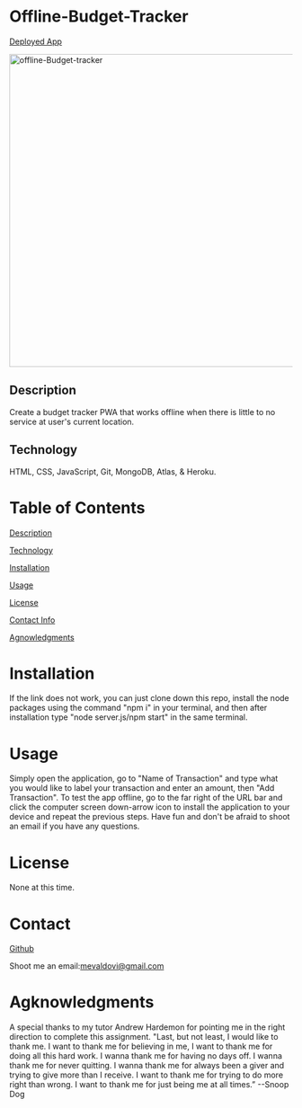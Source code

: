 # Offline-Budget-Tracker
[Deployed App](https://offline-budget-tracker-2.herokuapp.com/)

<img width="557" alt="offline-Budget-tracker" src="https://user-images.githubusercontent.com/83307023/135520086-ff54de2c-acdc-4f90-b873-cbdfecdb8545.PNG">


## Description 

Create a budget tracker PWA that works offline when there is little to no service at user's current location.

## Technology 
HTML, CSS, JavaScript, Git, MongoDB, Atlas, & Heroku.

# Table of Contents
[Description](https://github.com/mevaldovi/Offline-Budget-Tracker#Description)

[Technology](https://github.com/mevaldovi/Offline-Budget-Tracker#Technology)

[Installation](https://github.com/mevaldovi/Offline-Budget-Tracker#Installation)


[Usage](https://github.com/mevaldovi/Offline-Budget-Tracker#Usage)


[License](https://github.com/mevaldovi/Offline-Budget-Tracker#License)


[Contact Info](https://github.com/mevaldovi/Offline-Budget-Tracker#Contact)


[Agnowledgments](https://github.com/mevaldovi/Offline-Budget-Tracker#Agknowledgments)

# Installation

If the link does not work, you can just clone down this repo, install the node packages using the command "npm i" in your terminal, and then after installation type "node server.js/npm start" in the same terminal.
# Usage
Simply open the application, go to "Name of Transaction" and type what you would like to label your transaction and enter an amount, then "Add Transaction". 
To test the app offline, go to the far right of the URL bar and click the computer screen down-arrow icon to install the application to your device and repeat the previous steps. Have fun and don't be afraid to shoot an email if you have any questions.
# License
None at this time.
# Contact
[Github](https://github.com/mevaldovi)


Shoot me an email:[mevaldovi@gmail.com](mailto:mevaldovi@gmail.com)
# Agknowledgments
A special thanks to my tutor Andrew Hardemon for pointing me in the right direction to complete this assignment.
"Last, but not least, I would like to thank me. I want to thank me for believing in me, I want to thank me for doing all this hard work. I wanna thank me for having no days off. I wanna thank me for never quitting. I wanna thank me for always been a giver and trying to give more than I receive. I want to thank me for trying to do more right than wrong. I want to thank me for just being me at all times.” --Snoop Dog
